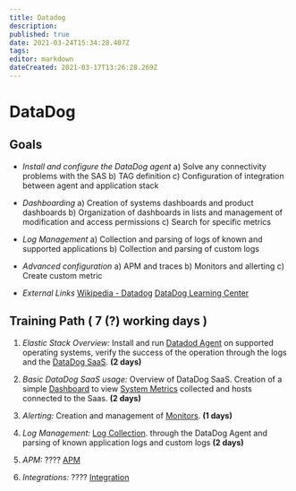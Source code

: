 ```yaml
---
title: Datadog
description: 
published: true
date: 2021-03-24T15:34:28.407Z
tags: 
editor: markdown
dateCreated: 2021-03-17T13:26:28.269Z
---
```


# DataDog
## **Goals**
- *Install and configure the DataDog agent*
	a) Solve any connectivity problems with the SAS
	b) TAG definition
	c) Configuration of integration between agent and application stack

- *Dashboarding*
	a) Creation of systems dashboards and product dashboards
	b) Organization of dashboards in lists and management of modification and access permissions
	c) Search for specific metrics

- *Log Management*
	a) Collection and parsing of logs of known and supported applications
	b) Collection and parsing of custom logs

- *Advanced configuration*
	a) APM and traces
	b) Monitors and allerting
	c) Create custom metric
  
- *External Links*
	[Wikipedia - Datadog](https://en.wikipedia.org/wiki/Datadog)
	[DataDog Learning Center](https://learn.datadoghq.com/)
  
## Training Path ( 7 (?) working days )

1. *Elastic Stack Overview:*
Install and run [Datadod Agent](https://docs.datadoghq.com/agent/) on supported operating systems, verify the success of the operation through the logs and the [DataDog SaaS](https://app.datadoghq.eu/). **(2 days)**

2. *Basic DataDog SaaS usage:*
Overview of DataDog SaaS. Creation of a simple [Dashboard](https://docs.datadoghq.com/dashboards/) to view [System Metrics](https://docs.datadoghq.com/integrations/system/) collected and hosts connected to the Saas. **(2 days)**

3. *Alerting:*
Creation and management of [Monitors](https://docs.datadoghq.com/monitors/). **(1 days)**

4. *Log Management:*
[Log Collection](https://docs.datadoghq.com/logs/log_collection/?tab=host). through the DataDog Agent and parsing of known application logs and custom logs  **(2 days)**

5. *APM:*
???? [APM](https://docs.datadoghq.com/tracing/)

6. *Integrations:*
???? [Integration](https://docs.datadoghq.com/getting_started/integrations/)



